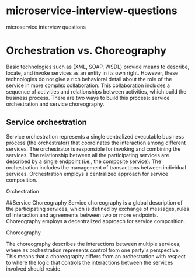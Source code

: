# microservice-interview-questions
microservice interview questions

# Orchestration vs. Choreography

Basic technologies such as (XML, SOAP, WSDL) provide means to describe, locate, and invoke services as an entity in its own right. However, these technologies do not give a rich behavioral detail about the role of the service in more complex collaboration. This collaboration includes a sequence of activities and relationships between activities, which build the business process. There are two ways to build this process: service orchestration and service choreography.

## Service orchestration
Service orchestration represents a single centralized executable business process (the orchestrator) that coordinates the interaction among different services. The orchestrator is responsible for invoking and combining the services.
The relationship between all the participating services are described by a single endpoint (i.e., the composite service). The orchestration includes the management of transactions between individual services. Orchestration employs a centralized approach for service composition.

Orchestration

##Service Choreography
Service choreography is a global description of the participating services, which is defined by exchange of messages, rules of interaction and agreements between two or more endpoints. Choreography employs a decentralized approach for service composition.

Choreography

The choreography describes the interactions between multiple services, where as orchestration represents control from one party's perspective. This means that a choreography differs from an orchestration with respect to where the logic that controls the interactions between the services involved should reside.
